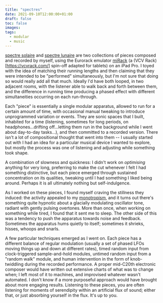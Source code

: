 ```yaml
---
title: "spectres"
date: 2021-09-10T12:00:00+01:00
draft: false
toc: false
images:
tags: 
  - modular
  - music
---
```

[spectre solaire](https://open.spotify.com/track/1QxK6IG2Gw81jSPWdaPKrA?si=7WfQhNTeQuaoLich21rtnA&context=spotify%3Aartist%3A1uAMOaGbobgRv3Gqt5QaDS&dl_branch=1) and [spectre lunaire](https://open.spotify.com/track/49YrMpGphSz1h0xE5uoST8?si=_Ex7kpuNSGazxUgEiaFpLA&context=spotify%3Aalbum%3A4KT7HqNdINBIMfUxe40P62&dl_branch=1) are two collections of pieces composed and recorded by myself, using the Eurorack emulator [miRack](https://mirack.app/) (a (VCV Rack)[https://vcvrack.com/] spin-off adapted for tablets) on an iPad Pro. I toyed with the idea of matching their running lengths and then claiming that they were intended to be "performed" simultaneously, but I'm not sure that doing so would really add all that much. Ideally I'd have both looped, in two adjacent rooms, with the listener able to walk back and forth between them, and the difference in running time producing a phased effect with different simultaneities occurring on each run-through.

Each "piece" is essentially a single modular apparatus, allowed to run for a certain amount of time, with occasional manual tweaking to introduce unprogrammed variation or events. They are sonic spaces that I built, inhabited for a time (listening, sometimes for long periods, on headphones...drifting off...letting them run in the background while I went about day-to-day tasks...), and then committed to a recorded version. There isn't a lot of compositional thought that went into them -- I usually started out with I had an idea for a particular musical device I wanted to explore, but mostly the process was one of listening and adjusting while something took shape.

A combination of slowness and quickness: I didn't work on _optimising_ anything for very long, preferring to make the cut whenever I felt I had something distinctive, but each piece emerged through sustained concentration on its qualities, tweaking until I had something I liked being around. Perhaps it is all ultimately nothing but self-indulgence.

As I worked on these pieces, I found myself craving the stillness they induced: the activity appealed to my [monotropism](https://thepsychologist.bps.org.uk/volume-32/august-2019/me-and-monotropism-unified-theory-autism), and it turns out there's something quite hypnotic about a glacially modulating oscillator tone, radiant with gently pulsing overtones. More than once, when working on something while tired, I found that it sent me to sleep. The other side of this was a tendency to push the apparatus towards noise and feedback. Sometimes the apparatus hums quietly to itself; sometimes it shrieks, hisses, whoops and snarls.

A few particular techniques emerged as I went on. Each piece has a different balance of regular modulation (usually a set of phased LFOs moving things up and down at different rates), timed random input from clock-triggered sample-and-hold modules, untimed random input from a "random walk" module, and human intervention in the form of knob-twiddling during the recorded performance. A proper mid-C20th electronic composer would have written out extensive charts of what was to change when; I left most of it to machines, and improvised whatever wasn't automated. I don't know if a more purposeful approach would have brought about more engaging results. Listening to these pieces, you are often listening for moments of serendipity within an artificial flux of sound; either that, or just absorbing yourself in the flux. It's up to you.